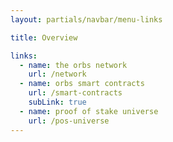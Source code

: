 ```yaml
---
layout: partials/navbar/menu-links

title: Overview

links:
  - name: the orbs network
    url: /network
  - name: orbs smart contracts
    url: /smart-contracts
    subLink: true
  - name: proof of stake universe
    url: /pos-universe
---
```

